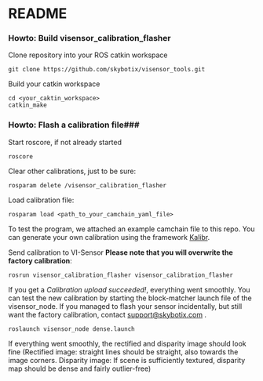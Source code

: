 # README #

### Howto: Build visensor_calibration_flasher ###

Clone repository into your ROS catkin workspace
```
git clone https://github.com/skybotix/visensor_tools.git
```
Build your catkin workspace
```
cd <your_caktin_workspace>
catkin_make
```

### Howto: Flash a calibration file###
Start roscore, if not already started
```
roscore
```
Clear other calibrations, just to be sure:
```
rosparam delete /visensor_calibration_flasher
```
Load calibration file:
```
rosparam load <path_to_your_camchain_yaml_file>
```
To test the program, we attached an example camchain file to this repo. You can generate your own calibration using the framework [Kalibr](https://github.com/ethz-asl/kalibr).

Send calibration to VI-Sensor **Please note that you will overwrite the factory calibration**:
```
rosrun visensor_calibration_flasher visensor_calibration_flasher
```
If you get a *Calibration upload succeeded!*, everything went smoothly. You can test the new calibration by starting the block-matcher launch file of the visensor_node. If you managed to flash your sensor incidentally, but still want the factory calibration, contact support@skybotix.com .
```
roslaunch visensor_node dense.launch
```
If everything went smoothly, the rectified and disparity image should look fine (Rectified image: straight lines should be straight, also towards the image corners. Disparity image: If scene is sufficiently textured, disparity map should be dense and fairly outlier-free)

